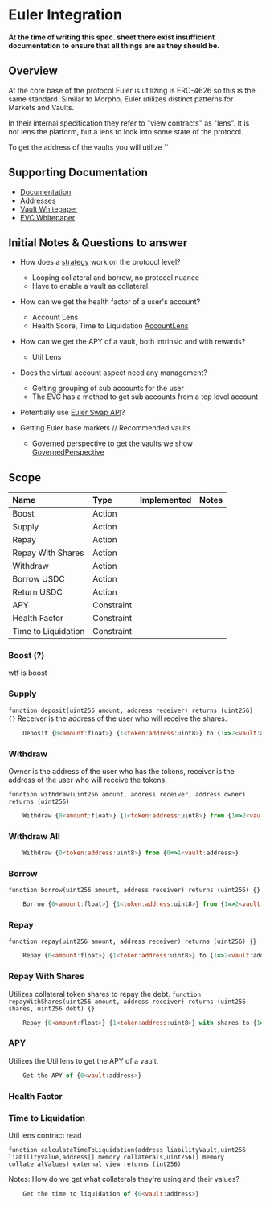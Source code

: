 # Euler Integration

**At the time of writing this spec. sheet there exist insufficient documentation to ensure that all things are as they should be.**

## Overview

At the core base of the protocol Euler is utilizing is ERC-4626 so this is the same standard. Similar to Morpho, Euler utilizes distinct patterns for Markets and Vaults.

In their internal specification they refer to "view contracts" as "lens". It is not lens the platform, but a lens to look into some state of the protocol.

To get the address of the vaults you will utilize ``

## Supporting Documentation

- [Documentation](https://docs.euler.finance)
- [Addresses](https://github.com/euler-xyz/euler-interfaces/tree/master/addresses)
- [Vault Whitepaper](https://github.com/euler-xyz/euler-vault-kit/blob/master/docs/whitepaper.md)
- [EVC Whitepaper](https://evc.wtf/docs/whitepaper/)

## Initial Notes & Questions to answer

- How does a [strategy](https://app.euler.finance/strategies?network=base) work on the protocol level?
  - Looping collateral and borrow, no protocol nuance
  - Have to enable a vault as collateral

- How can we get the health factor of a user's account?
  - Account Lens
  - Health Score, Time to Liquidation [AccountLens](https://basescan.org/address/0x40c1DbD5855bFbCDd3844C4327777FD1c5E039eb#readContract)

- How can we get the APY of a vault, both intrinsic and with rewards?
  - Util Lens

- Does the virtual account aspect need any management?
  - Getting grouping of sub accounts for the user
  - The EVC has a method to get sub accounts from a top level account

- Potentially use [Euler Swap API](https://github.com/euler-xyz/euler-swap-api)?

- Getting Euler base markets // Recommended vaults
  - Governed perspective to get the vaults we show [GovernedPerspective](https://basescan.org/address/0xafc8545c49df2c8216305922d9753bf60bf8c14a#readContract)


## Scope

| Name                | Type       | Implemented | Notes |
| :----------------   | :--------- | :---------: | :---- |
| Boost               | Action     |             |       |
| Supply              | Action     |             |       |
| Repay               | Action     |             |       |
| Repay With Shares   | Action     |             |       |
| Withdraw            | Action     |             |       |
| Borrow USDC         | Action     |             |       |
| Return USDC         | Action     |             |       |
| APY                 | Constraint |             |       |
| Health Factor       | Constraint |             |       |
| Time to Liquidation | Constraint |             |       |

### Boost (?)

wtf is boost

### Supply

```function deposit(uint256 amount, address receiver) returns (uint256) {}```
Receiver is the address of the user who will receive the shares.

```javascript [sentence]
    Deposit {0<amount:float>} {1<token:address:uint8>} to {1=>2<vault:address>}
```

### Withdraw

Owner is the address of the user who has the tokens, receiver is the address of the user who will receive the tokens.

```function withdraw(uint256 amount, address receiver, address owner) returns (uint256)```

```javascript [sentence]
    Withdraw {0<amount:float>} {1<token:address:uint8>} from {1=>2<vault:address>}
```

### Withdraw All

```javascript [sentence]
    Withdraw {0<token:address:uint8>} from {0=>1<vault:address>}
```

### Borrow

```function borrow(uint256 amount, address receiver) returns (uint256) {}```

```javascript [sentence]
    Borrow {0<amount:float>} {1<token:address:uint8>} from {1=>2<vault:address}
```

### Repay

```function repay(uint256 amount, address receiver) returns (uint256) {}```

```javascript [sentence]
    Repay {0<amount:float>} {1<token:address:uint8>} to {1=>2<vault:address>}
```

### Repay With Shares

Utilizes collateral token shares to repay the debt.
```function repayWithShares(uint256 amount, address receiver) returns (uint256 shares, uint256 debt) {}```

```javascript [sentence]
    Repay {0<amount:float>} {1<token:address:uint8>} with shares to {1=>2<vault:address>}
```

### APY

Utilizes the Util lens to get the APY of a vault.

```javascript [sentence]
    Get the APY of {0<vault:address>}
```

### Health Factor



### Time to Liquidation

Util lens contract read

```function calculateTimeToLiquidation(address liabilityVault,uint256 liabilityValue,address[] memory collaterals,uint256[] memory collateralValues) external view returns (int256)```

Notes: How do we get what collaterals they're using and their values?

```javascript [sentence]
    Get the time to liquidation of {0<vault:address>}
```
